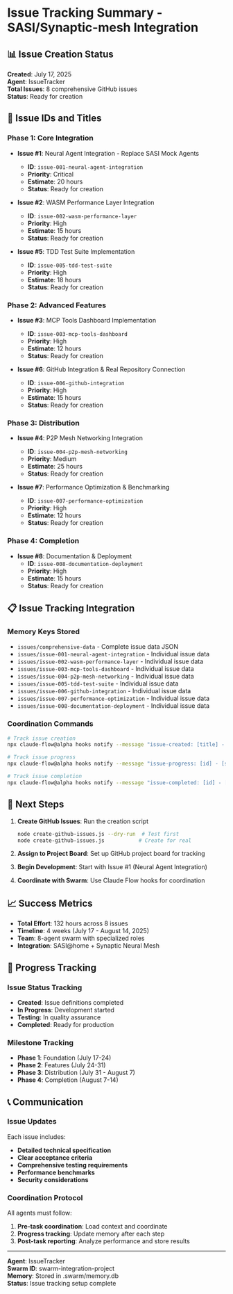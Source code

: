 # Issue Tracking Summary - SASI/Synaptic-mesh Integration

## 📊 Issue Creation Status

**Created**: July 17, 2025  
**Agent**: IssueTracker  
**Total Issues**: 8 comprehensive GitHub issues  
**Status**: Ready for creation  

## 🎯 Issue IDs and Titles

### Phase 1: Core Integration
- **Issue #1**: Neural Agent Integration - Replace SASI Mock Agents
  - **ID**: `issue-001-neural-agent-integration`
  - **Priority**: Critical
  - **Estimate**: 20 hours
  - **Status**: Ready for creation

- **Issue #2**: WASM Performance Layer Integration
  - **ID**: `issue-002-wasm-performance-layer`
  - **Priority**: High
  - **Estimate**: 15 hours
  - **Status**: Ready for creation

- **Issue #5**: TDD Test Suite Implementation
  - **ID**: `issue-005-tdd-test-suite`
  - **Priority**: High
  - **Estimate**: 18 hours
  - **Status**: Ready for creation

### Phase 2: Advanced Features
- **Issue #3**: MCP Tools Dashboard Implementation
  - **ID**: `issue-003-mcp-tools-dashboard`
  - **Priority**: High
  - **Estimate**: 12 hours
  - **Status**: Ready for creation

- **Issue #6**: GitHub Integration & Real Repository Connection
  - **ID**: `issue-006-github-integration`
  - **Priority**: High
  - **Estimate**: 15 hours
  - **Status**: Ready for creation

### Phase 3: Distribution
- **Issue #4**: P2P Mesh Networking Integration
  - **ID**: `issue-004-p2p-mesh-networking`
  - **Priority**: Medium
  - **Estimate**: 25 hours
  - **Status**: Ready for creation

- **Issue #7**: Performance Optimization & Benchmarking
  - **ID**: `issue-007-performance-optimization`
  - **Priority**: High
  - **Estimate**: 12 hours
  - **Status**: Ready for creation

### Phase 4: Completion
- **Issue #8**: Documentation & Deployment
  - **ID**: `issue-008-documentation-deployment`
  - **Priority**: High
  - **Estimate**: 15 hours
  - **Status**: Ready for creation

## 📋 Issue Tracking Integration

### Memory Keys Stored
- `issues/comprehensive-data` - Complete issue data JSON
- `issues/issue-001-neural-agent-integration` - Individual issue data
- `issues/issue-002-wasm-performance-layer` - Individual issue data
- `issues/issue-003-mcp-tools-dashboard` - Individual issue data
- `issues/issue-004-p2p-mesh-networking` - Individual issue data
- `issues/issue-005-tdd-test-suite` - Individual issue data
- `issues/issue-006-github-integration` - Individual issue data
- `issues/issue-007-performance-optimization` - Individual issue data
- `issues/issue-008-documentation-deployment` - Individual issue data

### Coordination Commands
```bash
# Track issue creation
npx claude-flow@alpha hooks notify --message "issue-created: [title] - [id]"

# Track issue progress
npx claude-flow@alpha hooks notify --message "issue-progress: [id] - [status]"

# Track issue completion
npx claude-flow@alpha hooks notify --message "issue-completed: [id] - [results]"
```

## 🚀 Next Steps

1. **Create GitHub Issues**: Run the creation script
   ```bash
   node create-github-issues.js --dry-run  # Test first
   node create-github-issues.js           # Create for real
   ```

2. **Assign to Project Board**: Set up GitHub project board for tracking

3. **Begin Development**: Start with Issue #1 (Neural Agent Integration)

4. **Coordinate with Swarm**: Use Claude Flow hooks for coordination

## 📈 Success Metrics

- **Total Effort**: 132 hours across 8 issues
- **Timeline**: 4 weeks (July 17 - August 14, 2025)
- **Team**: 8-agent swarm with specialized roles
- **Integration**: SASI@home + Synaptic Neural Mesh

## 🔄 Progress Tracking

### Issue Status Tracking
- **Created**: Issue definitions completed
- **In Progress**: Development started
- **Testing**: In quality assurance
- **Completed**: Ready for production

### Milestone Tracking
- **Phase 1**: Foundation (July 17-24)
- **Phase 2**: Features (July 24-31)
- **Phase 3**: Distribution (July 31 - August 7)
- **Phase 4**: Completion (August 7-14)

## 📞 Communication

### Issue Updates
Each issue includes:
- **Detailed technical specification**
- **Clear acceptance criteria**
- **Comprehensive testing requirements**
- **Performance benchmarks**
- **Security considerations**

### Coordination Protocol
All agents must follow:
1. **Pre-task coordination**: Load context and coordinate
2. **Progress tracking**: Update memory after each step
3. **Post-task reporting**: Analyze performance and store results

---

**Agent**: IssueTracker  
**Swarm ID**: swarm-integration-project  
**Memory**: Stored in .swarm/memory.db  
**Status**: Issue tracking setup complete